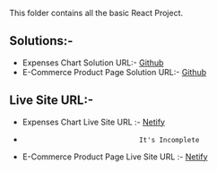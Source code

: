 This folder contains all the basic React Project.

## Solutions:- 

- Expenses Chart Solution URL:- [Github](https://github.com/SameerJS6/React-Projects/tree/master/Expenses-Chart)
- E-Commerce Product Page Solution URL:- [Github](https://github.com/SameerJS6/React-Projects/tree/master/E-Commerce-Product-Page)

## Live Site URL:- 

- Expenses Chart Live Site URL :- [Netify](https://expenses-chart-singh.netlify.app/)
-                                  It's Incomplete
- E-Commerce Product Page Live Site URL :- [Netify](https://expenses-chart-singh.netlify.app/)